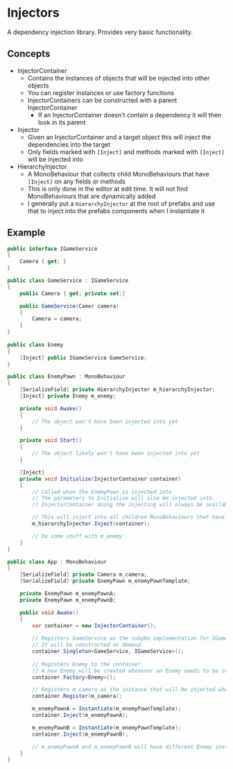 # Injectors
A dependency injection library. Provides very basic functionality.

## Concepts

- InjectorContainer
	- Contains the instances of objects that will be injected into other objects
	- You can register instances or use factory functions
	- InjectorContainers can be constructed with a parent InjectorContainer
		- If an InjectorContainer doesn't contain a dependency it will then look in its parent
- Injector
	- Given an InjectorContainer and a target object this will inject the dependencies into the target
	- Only fields marked with `[Inject]` and methods marked with `[Inject]` will be injected into
- HierarchyInjector
	- A MonoBehaviour that collects child MonoBehaviours that have `[Inject]` on any fields or methods
	- This is only done in the editor at edit time. It will not find MonoBehaviours that are dynamically added
	- I generally put a `HierarchyInjector` at the root of prefabs and use that to inject into the prefabs components when I instantiate it


## Example

```csharp
public interface IGameService 
{
	Camera { get; }
}

public class GameService : IGameService 
{ 
	public Camera { get; private set;}

	public GameService(Camer camera)
	{
		Camera = camera;
	}
}
    
public class Enemy
{
    [Inject] public IGameService GameService;
}

public class EnemyPawn : MonoBehaviour
{
	[SerializeField] private HierarchyInjector m_hierarchyInjector;
	[Inject] private Enemy m_enemy;

	private void Awake()
	{
		// The object won't have been injected into yet
	}

	private void Start()
	{
		// The object likely won't have been injected into yet
	}

	[Inject]
	private void Initialize(InjectorContainer container)
	{
		// Called when the EnemyPawn is injected into
		// The parameters to Initialize will also be injected into.
		// InjectorContainer doing the injecting will always be available to be injected

		// This will inject into all children MonoBehaviours that have any fields or methods with [Inject] on them
		m_hierarchyInjector.Inject(container);

		// Do some stuff with m_enemy
	}
}

public class App : MonoBehaviour
{
	[SerializeField] private Camera m_camera;
	[SerializeField] private EnemyPawn m_enemyPawnTemplate;

	private EnemyPawn m_enemyPawnA;
	private EnemyPawn m_enemyPawnB;

    public void Awake()
    {
        var container = new InjectorContainer();
        
        // Registers GameService as the subgke implementation for IGameService. 
        // It will be constructed on demand.
        container.Singleton<GameService, IGameService>(); 
        
        // Registers Enemy to the container. 
        // A new Enemy will be created whenever an Enemy needs to be injected into something.
        container.Factory<Enemy>(); 

		// Registers m_camera as the instance that will be injected when a Camera is needed
		container.Register(m_camera);

		m_enemyPawnA = Instantiate(m_enemyPawnTemplate);
		container.Inject(m_enemyPawnA);

		m_enemyPawnB = Instantiate(m_enemyPawnTemplate);
		container.Inject(m_enemyPawnB);

		// m_enemyPawnA and m_enemyPawnB will have different Enemy instances. But those Enemy instances will have the same IGameService
    }    
}
```